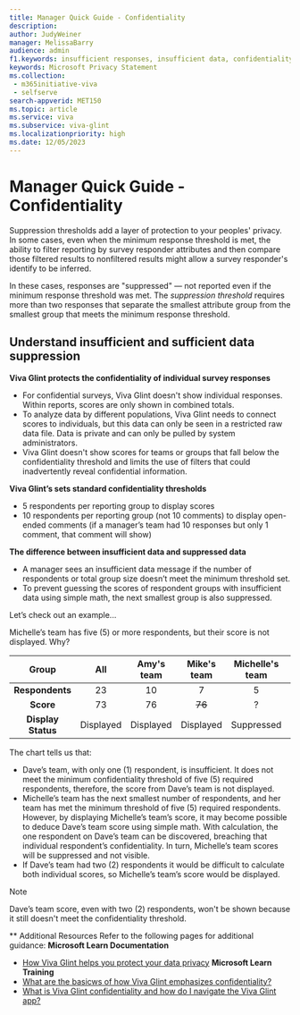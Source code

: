 ```yaml
---
title: Manager Quick Guide - Confidentiality
description: 
author: JudyWeiner
manager: MelissaBarry
audience: admin
f1.keywords: insufficient responses, insufficient data, confidentiality
keywords: Microsoft Privacy Statement 
ms.collection: 
 - m365initiative-viva
 - selfserve
search-appverid: MET150
ms.topic: article
ms.service: viva
ms.subservice: viva-glint
ms.localizationpriority: high
ms.date: 12/05/2023
---
```


# Manager Quick Guide - Confidentiality
Suppression thresholds add a layer of protection to your peoples' privacy. In some cases, even when the minimum response threshold is met, the ability to filter reporting by survey responder attributes and then compare those filtered results to nonfiltered results might allow a survey responder's identify to be inferred. 

In these cases, responses are "suppressed" — not reported even if the minimum response threshold was met. The *suppression threshold* requires more than two responses that separate the smallest attribute group from the smallest group that meets the minimum response threshold.

## Understand insufficient and sufficient data suppression
**Viva Glint protects the confidentiality of individual survey responses** 

- For confidential surveys, Viva Glint doesn't show individual responses. Within reports, scores are only shown in combined totals. 
- To analyze data by different populations, Viva Glint needs to connect scores to individuals, but this data can only be seen in a restricted raw data file. Data is private and can only be pulled by system administrators. 
- Viva Glint doesn't show scores for teams or groups that fall below the confidentiality threshold and limits the use of filters that could inadvertently reveal confidential information. 

**Viva Glint’s sets standard confidentiality thresholds** 
- 5 respondents per reporting group to display scores 
- 10 respondents per reporting group (not 10 comments) to display open- ended comments (if a manager’s team had 10 responses but only 1 comment, that comment will show) 

**The difference between insufficient data and suppressed data** 
- A manager sees an insufficient data message if the number of respondents or total group size doesn’t meet the minimum threshold set. 
- To prevent guessing the scores of respondent groups with insufficient data using simple math, the next smallest group is also suppressed.  

 Let’s check out an example... 

Michelle’s team has five (5) or more respondents, but their score is not displayed. Why?

|**Group**|**All**|**Amy's team**|**Mike's team**|**Michelle's team**|**Dave's team**|
|:-------:|:-----:|:------------:|:-------------:|:-----------------:|:-------------:|
|**Respondents**|23|10|7|5|1|
|**Score**|73|76|~~76~~|?|
|**Display Status**|Displayed|Displayed|Displayed|Suppressed|Insufficient|

The chart tells us that:
- Dave’s team, with only one (1) respondent, is insufficient. It does not meet the minimum confidentiality threshold of five (5) required respondents, therefore, the score from Dave’s team is not displayed. 
- Michelle’s team has the next smallest number of respondents, and her team has met the minimum threshold of five (5) required respondents. However, by displaying Michelle’s team’s score, it may become possible to deduce Dave’s team score using simple math. With calculation, the one respondent on Dave’s team can be discovered, breaching that individual respondent’s confidentiality. In turn, Michelle’s team scores will be suppressed and not visible. 
- If Dave’s team had two (2) respondents it would be difficult to calculate both individual scores, so Michelle’s team’s score would be displayed. 
> [!NOTE]
> Dave’s team score, even with two (2) respondents, won't be shown because it still doesn't meet the confidentiality threshold. 

** Additional Resources
Refer to the following pages for additional guidance:
**Microsoft Learn Documentation** 
- [How Viva Glint helps you protect your data privacy](https://learn.microsoft.com/en-us/viva/glint/setup/viva-glint-survey-privacy)
**Microsoft Learn Training**
- [What are the basicws of how Viva Glint emphasizes confidentiality?](https://learn.microsoft.com/en-us/training/modules/viva-glint-learn-how-setup-viva-glint/4-what-basics-viva-glint-emphasizes-confidentiality?ns-enrollment-type=learningpath&ns-enrollment-id=learn.viva-glint-program-design-setup)
- [What is Viva Glint confidentiality and how do I navigate the Viva Glint app?](https://learn.microsoft.com/en-us/training/modules/viva-glint-navigate-share-viva-glint-results/1-describe-confidentiality-navigate-viva-glint)




